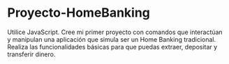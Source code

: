 # Proyecto-HomeBanking
Utilice JavaScript. Cree mi primer proyecto con comandos que interactúan y manipulan una aplicación que simula ser un Home Banking tradicional. Realiza las funcionalidades básicas para que puedas extraer, depositar y transferir dinero.
